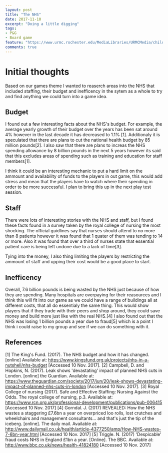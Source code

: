 ```yaml
---
layout: post
title: "The NHS"
date: 2017-11-10
excerpt: "Doing a little digging"
tags:
- P&G
- Board game
feature: "https://www.urmc.rochester.edu/MediaLibraries/URMCMedia/childrens-hospital/giving/images/gch-slider/giving-2016-phaseii.jpg"
comments: true
---
```

# Initial thoughts
Based on our games theme I wanted to reaserch areas into the NHS that included staffing, their budget and inefficency in the sytem as a whole to try and find anything we could turn into a game idea.

## Budget
I found out a few interesting facts about the NHS's budget.
For example, the average yearly growth of their budget over the years has been sat around 4% however in the last decade it has decreased to 1.1% [1].
Additionaly it is speculated that there are plans to cut the national health budget by 85 million pounds[2]. I also saw that there are plans to increas the NHS spending allowance by 8 billion pounds in the next 5 years however its said that this excludes areas of spending such as training and education for staff members[1].

I think it could be an interesting mechanic to put a hard limit on the ammount and availability of funds to the players in out game, this would add stress and mean that the players have to watch where their spending in order to be more successful. I plan to bring this up in the next play test session.

## Staff
There were lots of interesting stories with the NHS and staff, but I found these facts found in a survey taken by the royal college of nursing the most shocking.
The official guidlines say that nurses should attend to no more than 8 patients however it was found that 1 quater of them was tending to 14 or more. Also it was found that over a third of nurses state that essential patient care is being left undone due to a lack of time[3].

Tying into the money, I also thing limiting the players by restricting the ammount of staff and upping their cost would be a good place to start.

## Inefficency
Overall, 7.6 billion pounds is being wasted by the NHS just because of how they are spending. Many hospitals are overpaying for their reasources and I think this will fit into our game as we could have a range of buildings all at different costs, that all do essentialy the same thing. This would show players that if they trade with their peers and shop around, they could save money and build more just like with the real NHS.[4] I also found out that the NHS was losing 1 billion pounds a year due to fraud[5] which is a point I think i could raise to my group and see if we can do something with it.

## References
[1] The King's Fund. (2017). The NHS budget and how it has changed. [online] Available at: https://www.kingsfund.org.uk/projects/nhs-in-a-nutshell/nhs-budget [Accessed 10 Nov. 2017].
[2] Campbell, D. and Hopkins, N. (2017). Leak shows 'devastating' impact of planned NHS cuts in London. [online] the Guardian. Available at: https://www.theguardian.com/society/2017/jun/20/leak-shows-devastating-impact-of-planned-nhs-cuts-in-london [Accessed 10 Nov. 2017].
[3] Royal College of nursing (2017). Safe and Effective Staffing: Nursing Against the Odds. The royal college of nursing, p.3.
Available at: https://www.rcn.org.uk/professional-development/publications/pub-006415 [Accessed 10 Nov. 2017]
[4] Gorndal. J. (2017) REVEALED: How the NHS wastes a staggering £7.6bn a year on overpriced loo rolls, lost crutches and wheelchairs and management consultants... and that's just the tip of the iceberg. [online]. The daily mail. Available at: http://www.dailymail.co.uk/health/article-4377250/amp/How-NHS-wastes-7-6bn-year.html [Accessed 10 Nov. 2017]
[5] Triggle. N. (2017) 'Despicable' fraud costs NHS in England £1bn a year. [Online]. The BBC. Available at: http://www.bbc.co.uk/news/health-41824180 [Accessed 10 Nov. 2017]
